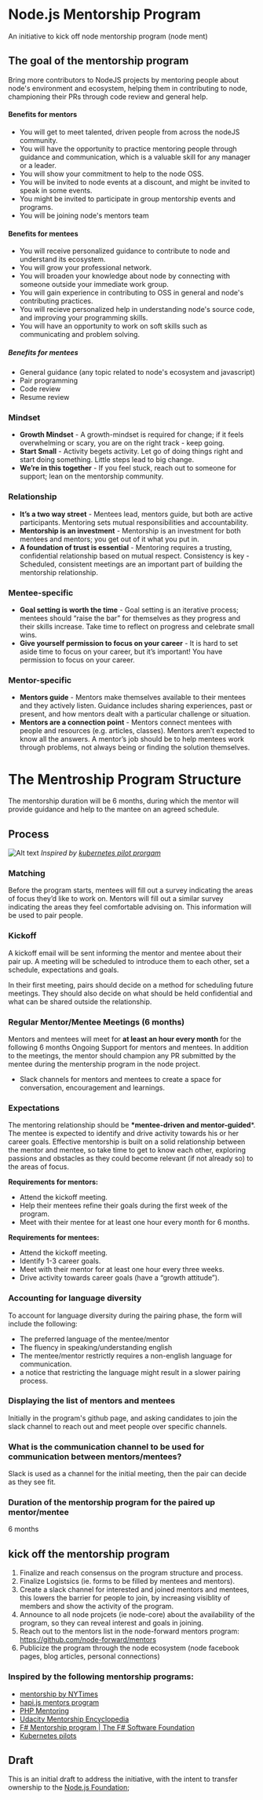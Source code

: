 # Node.js Mentorship Program

An initiative to kick off node mentorship program (node ment)

## The goal of the mentorship program

Bring more contributors to NodeJS projects by mentoring people about node's environment and ecosystem, helping them in contributing to node, championing their PRs through code review and general help.

#### Benefits for mentors

- You will get to meet talented, driven people from across the nodeJS community.
- You will have the opportunity to practice mentoring people through guidance and communication, which is a valuable skill for any manager or a leader.
- You will show your commitment to help to the node OSS.
- You will be invited to node events at a discount, and might be invited to speak in some events.
- You might be invited to participate in group mentorship events and programs.
- You will be joining node's mentors team

#### Benefits for mentees

- You will receive personalized guidance to contribute to node and understand its ecosystem.
- You will grow your professional network.
- You will broaden your knowledge about node by connecting with someone outside your immediate work group.
- You will gain experience in contributing to OSS in general and node's contributing practices.
- You will recieve personalized help in understanding node's source code, and improving your programming skills.
- You will have an opportunity to work on soft skills such as communicating and problem solving.

##### Benefits for mentees

- General guidance (any topic related to node's ecosystem and javascript)
- Pair programming
- Code review
- Resume review


### Mindset

- **Growth Mindset** - A growth-mindset is required for change; if it feels overwhelming or scary, you are on the right track - keep going.
- **Start Small** - Activity begets activity. Let go of doing things right and start doing something. Little steps lead to big change.
- **We’re in this together** - If you feel stuck, reach out to someone for support; lean on the mentorship community.

### Relationship

- **It’s a two way street** - Mentees lead, mentors guide, but both are active participants. Mentoring sets mutual responsibilities and accountability.
- **Mentorship is an investment** - Mentorship is an investment for both mentees and mentors; you get out of it what you put in.
- **A foundation of trust is essential** - Mentoring requires a trusting, confidential relationship based on mutual respect. Consistency is key - Scheduled, consistent meetings are an important part of building the mentorship relationship.

### Mentee-specific

- **Goal setting is worth the time** - Goal setting is an iterative process; mentees should “raise the bar” for themselves as they progress and their skills increase. Take time to reflect on progress and celebrate small wins.
- **Give yourself permission to focus on your career** - It is hard to set aside time to focus on your career, but it’s important! You have permission to focus on your career.

### Mentor-specific

- **Mentors guide** - Mentors make themselves available to their mentees and they actively listen. Guidance includes sharing experiences, past or present, and how mentors dealt with a particular challenge or situation.
- **Mentors are a connection point** - Mentors connect mentees with people and resources (e.g. articles, classes). Mentors aren’t expected to know all the answers. A mentor’s job should be to help mentees work through problems, not always being or finding the solution themselves.


# The Mentroship Program Structure

The mentorship duration will be 6 months, during which the mentor will provide guidance and help to the mantee on an agreed schedule.

## Process

![Alt text](/proposed_structure.png?raw=true "Proposed Mentorship Program Structure")
_*Inspired by [kubernetes pilot prorgam](https://docs.google.com/presentation/d/1bRjDEPEn3autWzaEFirbLfHagbZV04Q9kTCalYmnnXw/edit#slide=id.g2900d0522b_0_76)*_

### Matching

Before the program starts, mentees will fill out a survey indicating the areas of focus they’d like to work on. Mentors will fill out a similar survey indicating the areas they feel comfortable advising on. This information will be used to pair people.


### Kickoff

A kickoff email will be sent informing the mentor and mentee about their pair up. A meeting will be scheduled to introduce them to each other, set a schedule, expectations and goals.

In their first meeting, pairs should decide on a method for scheduling future meetings. They should also decide on what should be held confidential and what can be shared outside the relationship.


### Regular Mentor/Mentee Meetings (6 months)

Mentors and mentees will meet for **at least an hour every month** for the following 6 months 
Ongoing Support for mentors and mentees. In addition to the meetings, the mentor should champion any PR submitted by the mentee during the mentership program in the node project.

- Slack channels for mentors and mentees to create a space for conversation, encouragement and learnings.


### Expectations

The mentoring relationship should be **\*mentee-driven and mentor-guided***. The mentee is expected to identify and drive activity towards his or her career goals. Effective mentorship is built on a solid relationship between the mentor and mentee, so take time to get to know each other, exploring passions and obstacles as they could become relevant (if not already so) to the areas of focus.

**Requirements for mentors:**

- Attend the kickoff meeting.
- Help their mentees refine their goals during the first week of the program.
- Meet with their mentee for at least one hour every month for 6 months.

**Requirements for mentees:**

- Attend the kickoff meeting.
- Identify 1-3 career goals.
- Meet with their mentor for at least one hour every three weeks.
- Drive activity towards career goals (have a “growth attitude”).


### Accounting for language diversity

To account for language diversity during the pairing phase, the form will include the following:
- The preferred language of the mentee/mentor 
- The fluency in speaking/understanding english
- The mentee/mentor restrictly requires a non-english language for communication.
- a notice that restricting the language might result in a slower pairing process.

### Displaying the list of mentors and mentees

Initially in the program's github page, and asking candidates to join the slack channel to reach out and meet people over specific channels.

### What is the communication channel to be used for communication between mentors/mentees?
Slack is used as a channel for the initial meeting, then the pair can decide as they see fit.

### Duration of the mentorship program for the paired up mentor/mentee
6 months


## kick off the mentorship program

1. Finalize and reach consensus on the program structure and process.
2. Finalize Logistsics (ie. forms to be filled by mentees and mentors).
3. Create a slack channel for interested and joined mentors and mentees, this lowers the barrier for people to join, by increasing visiblity of members and show the activity of the program.
4. Announce to all node projcets (ie node-core) about the availability of the program, so they can reveal interest and goals in joining.
5. Reach out to the mentors list in the node-forward mentors program: https://github.com/node-forward/mentors
6. Publicize the program through the node ecosystem (node facebook pages, blog articles, personal connections)


### Inspired by the following mentorship programs:
- [mentorship by NYTimes](https://nytimes.github.io/mentorship/)
- [hapi.js mentors program](https://hapijs.com/help)
- [PHP Mentoring](https://php-mentoring.org/mentors)
- [Udacity Mentorship Encyclopedia](https://miriamswordskalk.gitbooks.io/udacity-mentorship-encyclopedia/)
- [F# Mentorship program | The F# Software Foundation](http://fsharp.org/mentorship/)
- [Kubernetes pilots](https://docs.google.com/presentation/d/1bRjDEPEn3autWzaEFirbLfHagbZV04Q9kTCalYmnnXw/edit#slide=id.p)



## Draft

This is an initial draft to address the initiative, with the intent to transfer ownership to the [Node.js Foundation](https://github.com/nodejs);
